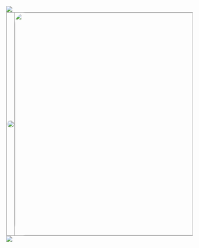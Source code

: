 <img src="https://capsule-render.vercel.app/api?type=waving&color=darkgray&height=150&section=header" style="border:none; margin:0; padding:0;" />

<table align="center" style="border-collapse: collapse; border: 1px solid darkgray; margin: 0; padding: 0;">
  <tr style="border: 1px solid darkgray; margin: 0; padding: 0;">
    <td style="border: 1px solid darkgray; margin: 0; padding: 0;">
      <img 
        src="https://github-readme-stats.vercel.app/api/top-langs/?username=yungxhi&layout=compact&theme=radical&hide_border=true" 
        style="border-radius: 30px; max-width: 350px; width: 100%; border:none; margin:0; padding:0;" 
      />
    </td>
    <td style="padding-left: 20px; border: 1px solid darkgray; margin: 0; padding: 0;">
      <a href="https://github.com/devxb/gitanimals" style="border:none; margin:0; padding:0;">
        <img src="https://render.gitanimals.org/lines/yungxhi?pet-id=1" style="width: 600px; max-width: 90vw; border-radius: 30px; border:none; margin:0; padding:0;" />
      </a>
    </td>
  </tr>
</table>

<img src="https://capsule-render.vercel.app/api?type=waving&color=darkgray&height=150&section=footer" style="border:none; margin:0; padding:0;" />
